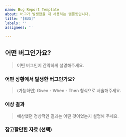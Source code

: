 ```yaml
---
name: Bug Report Template
about: 버그가 발생했을 때 사용하는 템플릿입니다.
title: "[BUG]"
labels: ''
assignees: ''

---
```


## 어떤 버그인가요?

> 어떤 버그인지 간략하게 설명해주세요.

### 어떤 상황에서 발생한 버그인가요?

> (가능하면) Given - When - Then 형식으로 서술해주세요.

### 예상 결과

> 예상했던 정상적인 결과는 어떤 것이었는지 설명해 주세요.

### 참고할만한 자료 (선택)
